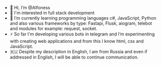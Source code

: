 - 👋 Hi, I’m @Alfoness
- 👀 I'm interested in full stack development
- 🌱 I’m currently learning programming languages c#, JavaScript, Python and also various frameworks by type: Fastapi, Flusk, aiogram, telebot and modules for example: request, socket.
- ⚡ So far I'm developing various bots in telegram and I’m experimenting with creating web applications and from this I know html, css and JavaScript.
- 🇷🇺 Despite my description in English, I am from Russia and even if addressed in English, I will be able to continue communication.
<!---
Alfoness/Alfoness is a ✨ special ✨ repository because its `README.md` (this file) appears on your GitHub profile.
You can click the Preview link to take a look at your changes.
--->
